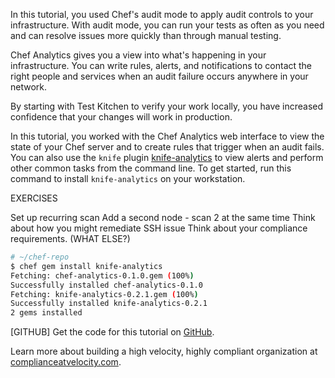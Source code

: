In this tutorial, you used Chef's audit mode to apply audit controls to your infrastructure. With audit mode, you can run your  tests as often as you need and can resolve issues more quickly than through manual testing.

Chef Analytics gives you a view into what's happening in your infrastructure. You can write rules, alerts, and notifications to contact the right people and services when an audit failure occurs anywhere in your network.

By starting with Test Kitchen to verify your work locally, you have increased confidence that your changes will work in production.

In this tutorial, you worked with the Chef Analytics web interface to view the state of your Chef server and to create rules that trigger when an audit fails. You can also use the `knife` plugin [knife-analytics](https://github.com/chef/knife-analytics) to view alerts and perform other common tasks from the command line. To get started, run this command to install `knife-analytics` on your workstation.

EXERCISES

Set up recurring scan
Add a second node - scan 2 at the same time
Think about how you might remediate SSH issue
Think about your compliance requirements. (WHAT ELSE?)

```bash
# ~/chef-repo
$ chef gem install knife-analytics
Fetching: chef-analytics-0.1.0.gem (100%)
Successfully installed chef-analytics-0.1.0
Fetching: knife-analytics-0.2.1.gem (100%)
Successfully installed knife-analytics-0.2.1
2 gems installed
```

[GITHUB] Get the code for this tutorial on [GitHub](https://github.com/learn-chef/controls-for-compliance-rhel).

Learn more about building a high velocity, highly compliant organization at [complianceatvelocity.com](http://complianceatvelocity.com/).
